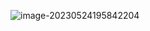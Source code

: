 ![image-20230524195842204](C:\Users\29299\AppData\Roaming\Typora\typora-user-images\image-20230524195842204.png)